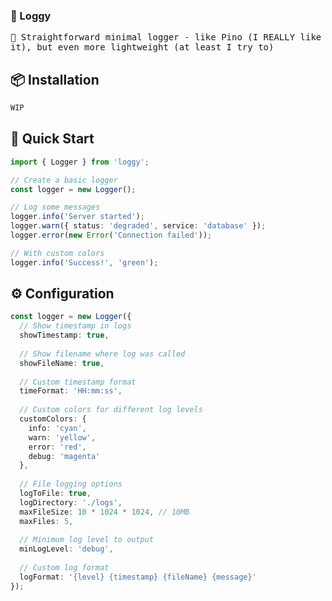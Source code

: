 <h3>🚀 Loggy </h3>


<samp align="center">📝 Straightforward minimal logger - like Pino (I REALLY like it), but even more lightweight (at least I try to)</samp>

## 📦 Installation

```bash
WIP
```

## 🚀 Quick Start

```typescript
import { Logger } from 'loggy';

// Create a basic logger
const logger = new Logger();

// Log some messages
logger.info('Server started');
logger.warn({ status: 'degraded', service: 'database' });
logger.error(new Error('Connection failed'));

// With custom colors
logger.info('Success!', 'green');
```

## ⚙️ Configuration

```typescript
const logger = new Logger({
  // Show timestamp in logs
  showTimestamp: true,
  
  // Show filename where log was called
  showFileName: true,
  
  // Custom timestamp format
  timeFormat: 'HH:mm:ss',
  
  // Custom colors for different log levels
  customColors: {
    info: 'cyan',
    warn: 'yellow',
    error: 'red',
    debug: 'magenta'
  },
  
  // File logging options
  logToFile: true,
  logDirectory: './logs',
  maxFileSize: 10 * 1024 * 1024, // 10MB
  maxFiles: 5,
  
  // Minimum log level to output
  minLogLevel: 'debug',
  
  // Custom log format
  logFormat: '{level} {timestamp} {fileName} {message}'
});
```
